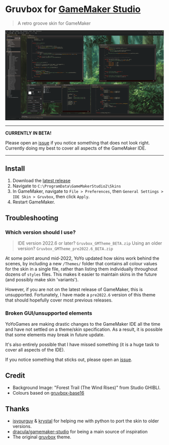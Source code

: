 # Gruvbox for [GameMaker Studio](https://www.yoyogames.com/gamemaker)
> A retro groove skin for GameMaker

![Screenshot](./screenshot.png)

---

**CURRENTLY IN BETA!** 

Please open an [issue](https://github.com/heygleeson/gruvbox-gmtheme) if you notice something that does not look right. Currently doing my best to cover all aspects of the GameMaker IDE.

---

## Install
1. Download the [latest release](https://github.com/heygleeson/Gruvbox-GMTheme/releases/)
2. Navigate to `C:\ProgramData\GameMakerStudio2\Skins`
3. In GameMaker, navigate to `File > Preferences`, then `General Settings > IDE Skin > Gruvbox`, then click `Apply`.
4. Restart GameMaker.

## Troubleshooting

### Which version should I use?
> IDE version 2022.6 or later? `Gruvbox_GMTheme_BETA.zip`
> Using an older version? `Gruvbox_GMTheme_pre2022.6_BETA.zip`

At some point around mid-2022, YoYo updated how skins work behind the scenes, by including a new `/Themes/` folder that contains all colour values for the skin in a single file, rather than listing them individually throughout dozens of `styles` files. This makes it easier to maintain skins in the future (and possibly make skin 'variants').

However, if you are not on the latest release of GameMaker, this is unsupported. Fortunately, I have made a `pre2022.6` version of this theme that should hopefully cover most previous releases. 

### Broken GUI/unsupported elements
YoYoGames are making drastic changes to the GameMaker IDE all the time and have not settled on a theme/skin specification. As a result, it is possible that some elements may break in future update. 

It's also entirely possible that I have missed something (it is a huge task to cover all aspects of the IDE).

If you notice something that sticks out, please open an [issue](https://github.com/heygleeson/gruvbox-gmtheme).

## Credit
- Background Image: "Forest Trail (The Wind Rises)" from Studio GHIBLI.
- Colours based on [gruvbox-base16](https://github.com/dawikur/base16-gruvbox-scheme)

## Thanks
- [isyourguy](https://github.com/isyourguy) & [krystal](https://github.com/krystalcoconut) for helping me with python to port the skin to older versions.
- [dracula/gamemaker-studio](https://github.com/dracula/gamemaker-studio) for being a main source of inspiration
- The original [gruvbox](https://github.com/morhetz/gruvbox) theme.

